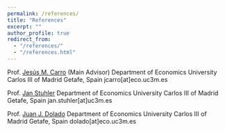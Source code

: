 ```yaml
---
permalink: /references/
title: "References"
excerpt: ""
author_profile: true
redirect_from: 
  - "/references/"
  - "/references.html"
---
```


Prof. [Jesús M. Carro](http://www.eco.uc3m.es/~jcarro/) (Main Advisor) 
Department of Economics
University Carlos III of Madrid 
Getafe, Spain 
jcarro[at]eco.uc3m.es

Prof. [Jan Stuhler](https://janstuhler.com)
Department of Economics
University Carlos III of Madrid 
Getafe, Spain 
jan.stuhler[at]uc3m.es

Prof. [Juan J. Dolado](http://dolado.blogspot.com) 
Department of Economics
University Carlos III of Madrid 
Getafe, Spain 
dolado[at]eco.uc3m.es
